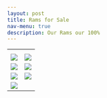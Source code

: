 ```yaml
---
layout: post
title: Rams for Sale
nav-menu: true
description: Our Rams our 100% 
---
```


<div class="table-wrapper">
  <table>
    <th><td></td></th>
    <tr>
       <td><img src="{{ site.baseurl }}/assets/images/18-04Lot95.2.jpg" /></td>
       <td><img src="{{ site.baseurl }}/assets/images/18-08Lot95.jpg" /></td>
    </tr>
    <tr>
       <td><img src="{{ site.baseurl }}/assets/images/18-16Lot142.jpg" /></td>
       <td><img src="{{ site.baseurl }}/assets/images/18-30Lot143.2.jpg" /></td>
    </tr>
    <tr>
       <td><img src="{{ site.baseurl }}/assets/images/18-35Lot96.2.jpg" /></td>
       <td><img src="{{ site.baseurl }}/assets/images/18-42Lot96.jpg" /></td>
    </tr>
    <tr>
       <td><img src="{{ site.baseurl }}/assets/images/18-71Lot143.jpg" /></td>
       <td></td>
    </tr>
  </table>
</div>
